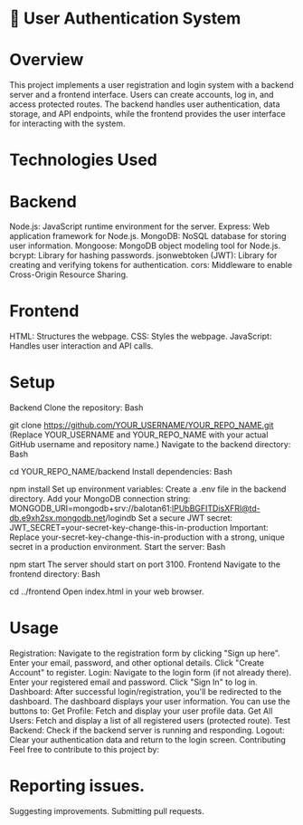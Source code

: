 # 🔑 User Authentication System
# Overview
This project implements a user registration and login system with a backend server and a frontend interface. Users can create accounts, log in, and access protected routes. The backend handles user authentication, data storage, and API endpoints, while the frontend provides the user interface for interacting with the system.

# Technologies Used
# Backend
Node.js: JavaScript runtime environment for the server.
Express: Web application framework for Node.js.
MongoDB: NoSQL database for storing user information.
Mongoose: MongoDB object modeling tool for Node.js.
bcrypt: Library for hashing passwords.
jsonwebtoken (JWT): Library for creating and verifying tokens for authentication.
cors: Middleware to enable Cross-Origin Resource Sharing.
# Frontend
HTML: Structures the webpage.
CSS: Styles the webpage.
JavaScript: Handles user interaction and API calls.
# Setup
Backend
Clone the repository:
Bash

git clone https://github.com/YOUR_USERNAME/YOUR_REPO_NAME.git
(Replace YOUR_USERNAME and YOUR_REPO_NAME with your actual GitHub username and repository name.)
Navigate to the backend directory:
Bash

cd YOUR_REPO_NAME/backend
Install dependencies:
Bash

npm install
Set up environment variables:
Create a .env file in the backend directory.
Add your MongoDB connection string:
MONGODB_URI=mongodb+srv://balotan61:lPUbBGFITDisXFRl@td-db.e9xh2sx.mongodb.net/logindb
Set a secure JWT secret:
JWT_SECRET=your-secret-key-change-this-in-production
Important: Replace your-secret-key-change-this-in-production with a strong, unique secret in a production environment.
Start the server:
Bash

npm start
The server should start on port 3100.
Frontend
Navigate to the frontend directory:
Bash

cd ../frontend
Open index.html in your web browser.
# Usage
Registration:
Navigate to the registration form by clicking "Sign up here".
Enter your email, password, and other optional details.
Click "Create Account" to register.
Login:
Navigate to the login form (if not already there).
Enter your registered email and password.
Click "Sign In" to log in.
Dashboard:
After successful login/registration, you'll be redirected to the dashboard.
The dashboard displays your user information.
You can use the buttons to:
Get Profile: Fetch and display your user profile data.
Get All Users: Fetch and display a list of all registered users (protected route).
Test Backend: Check if the backend server is running and responding.
Logout: Clear your authentication data and return to the login screen.
Contributing
Feel free to contribute to this project by:

# Reporting issues.
Suggesting improvements.
Submitting pull requests.

